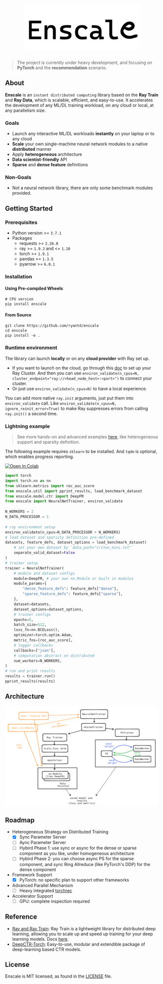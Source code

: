 <br />
<div align="center">
  <a href="https://github.com/ryantd/enscale">
    <img src="docs/images/logo.png" alt="Enscale Logo">
  </a>
</div>
<br />

> The project is currently under heavy development, and focusing on **PyTorch** and the **recommendation** scenario.

## About
**Enscale** is an `instant distributed computing` library based on the **Ray Train** and **Ray Data**, which is scalable, efficient, and easy-to-use. It accelerates the development of any ML/DL training workload, on any cloud or local, at any parallelism size.

### Goals
- Launch any interactive ML/DL workloads **instantly** on your laptop or to any cloud
- **Scale** your own single-machine neural network modules to a native **distributed** manner
- Apply **heterogeneous** architecture
- **Data scientist-friendly** API
- **Sparse** and **dense feature** definitions

### Non-Goals
- Not a neural network library, there are only some benchmark modules provided.

## Getting Started
### Prerequisites
- Python version >= `3.7.1`
- Packages
  - requests >= `2.26.0`
  - ray >= `1.9.2` and <= `1.10`
  - torch >= `1.9.1`
  - pandas >= `1.3.5`
  - pyarrow >= `6.0.1`

### Installation

#### Using Pre-compiled Wheels
```shell
# CPU version
pip install enscale
```

#### From Source
```shell
git clone https://github.com/ryantd/enscale
cd enscale
pip install -e .
```

### Runtime environment

The library can launch **locally** or on any **cloud provider** with Ray set up.

- If you want to launch on the cloud, go through this [doc](https://docs.ray.io/en/latest/cluster/cloud.html#launching-cloud-clusters) to set up your Ray Cluster. And then you can use `environ_validate(n_cpus=N, cluster_endpoint="ray://<head_node_host>:<port>")` to connect your cluster.
- Or just use `environ_validate(n_cpus=N)` to have a local experience.

You can add more native `ray.init` arguments, just put them into `environ_validate` call. Like `environ_validate(n_cpus=N, ignore_reinit_error=True)` to make Ray suppresses errors from calling `ray.init()` a second time.

### Lightning example

> See more hands-on and advanced examples [here](examples/readme.md), like heterogeneous support and sparsity definition.

The following example requires `sklearn` to be installed. And `tqdm` is optional, which enables progress reporting.

[![Open In Colab](https://colab.research.google.com/assets/colab-badge.svg)](https://colab.research.google.com/drive/1mtDacq6Yty4k5tz_6iVA-lk83YnD46S3?usp=sharing)

```python
import torch
import torch.nn as nn
from sklearn.metrics import roc_auc_score
from enscale.util import pprint_results, load_benchmark_dataset
from enscale.model.ctr import DeepFM
from enscale import NeuralNetTrainer, environ_validate

N_WORKERS = 2
N_DATA_PROCESSOR = 1

# ray environment setup
environ_validate(n_cpus=N_DATA_PROCESSOR + N_WORKERS)
# load dataset and sparsity definition pre-defined
datasets, feature_defs, dataset_options = load_benchmark_dataset(
    # set your own dataset by `data_path="criteo_mini.txt"`
    separate_valid_dataset=False
)
# trainer setup
trainer = NeuralNetTrainer(
    # module and dataset configs
    module=DeepFM, # your own nn.Module or built in modules
    module_params={
        "dense_feature_defs": feature_defs["dense"],
        "sparse_feature_defs": feature_defs["sparse"],
    },
    dataset=datasets,
    dataset_options=dataset_options,
    # trainer configs
    epochs=5,
    batch_size=512,
    loss_fn=nn.BCELoss(),
    optimizer=torch.optim.Adam,
    metric_fns=[roc_auc_score],
    # logger callbacks
    callbacks=["json"],
    # computation abstract on distributed
    num_workers=N_WORKERS,
)
# run and print results
results = trainer.run()
pprint_results(results)
```

## Architecture

![arch](docs/images/arch.png)

## Roadmap

- Heterogeneous Strategy on Distributed Training
  - [x] Sync Parameter Server
  - [ ] Aync Parameter Server
  - [ ] Hybird Phase 1: use sync or async for the dense or sparse component as you like, under homogeneous architecture
  - [ ] Hybird Phase 2: you can choose async PS for the sparse component, and sync Ring Allreduce (like PyTorch's DDP) for the dense component
- Framework Support
  - [x] PyTorch: no specific plan to support other frameworks
- Advanced Parallel Mechanism
  - [ ] Heavy integrated [torchrec](https://github.com/pytorch/torchrec)
- Accelerator Support
  - [ ] GPU: complete inspection required

## Reference
- [Ray and Ray Train](https://github.com/ray-project/ray): Ray Train is a lightweight library for distributed deep learning, allowing you to scale up and speed up training for your deep learning models. Docs [here](https://docs.ray.io/en/master/train/train.html).
- [DeepCTR-Torch](https://github.com/shenweichen/DeepCTR-Torch): Easy-to-use, modular and extendible package of deep-learning based CTR models.

## License
Enscale is MIT licensed, as found in the [LICENSE](LICENSE) file.
